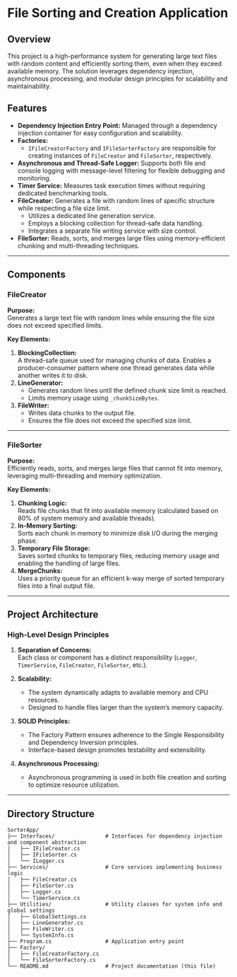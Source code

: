# File Sorting and Creation Application

## Overview

This project is a high-performance system for generating large text files with random content and efficiently sorting them, even when they exceed available memory. The solution leverages dependency injection, asynchronous processing, and modular design principles for scalability and maintainability.

## Features

- **Dependency Injection Entry Point:** Managed through a dependency injection container for easy configuration and scalability.
- **Factories:**
  - `IFileCreatorFactory` and `IFileSorterFactory` are responsible for creating instances of `FileCreator` and `FileSorter`, respectively.
- **Asynchronous and Thread-Safe Logger:** Supports both file and console logging with message-level filtering for flexible debugging and monitoring.
- **Timer Service:** Measures task execution times without requiring dedicated benchmarking tools.
- **FileCreator:** Generates a file with random lines of specific structure while respecting a file size limit.
  - Utilizes a dedicated line generation service.
  - Employs a blocking collection for thread-safe data handling.
  - Integrates a separate file writing service with size control.
- **FileSorter:** Reads, sorts, and merges large files using memory-efficient chunking and multi-threading techniques.

---

## Components

### **FileCreator**

**Purpose:**  
Generates a large text file with random lines while ensuring the file size does not exceed specified limits.

**Key Elements:**

1. **BlockingCollection:**  
   A thread-safe queue used for managing chunks of data. Enables a producer-consumer pattern where one thread generates data while another writes it to disk.
2. **LineGenerator:**
   - Generates random lines until the defined chunk size limit is reached.
   - Limits memory usage using `_chunkSizeBytes`.
3. **FileWriter:**
   - Writes data chunks to the output file.
   - Ensures the file does not exceed the specified size limit.

---

### **FileSorter**

**Purpose:**  
Efficiently reads, sorts, and merges large files that cannot fit into memory, leveraging multi-threading and memory optimization.

**Key Elements:**

1. **Chunking Logic:**  
   Reads file chunks that fit into available memory (calculated based on 80% of system memory and available threads).
2. **In-Memory Sorting:**  
   Sorts each chunk in memory to minimize disk I/O during the merging phase.
3. **Temporary File Storage:**  
   Saves sorted chunks to temporary files, reducing memory usage and enabling the handling of large files.
4. **MergeChunks:**  
   Uses a priority queue for an efficient k-way merge of sorted temporary files into a final output file.

---

## Project Architecture

### **High-Level Design Principles**

1. **Separation of Concerns:**  
   Each class or component has a distinct responsibility (`Logger`, `TimerService`, `FileCreator`, `FileSorter`, etc.).
2. **Scalability:**

   - The system dynamically adapts to available memory and CPU resources.
   - Designed to handle files larger than the system’s memory capacity.

3. **SOLID Principles:**

   - The Factory Pattern ensures adherence to the Single Responsibility and Dependency Inversion principles.
   - Interface-based design promotes testability and extensibility.

4. **Asynchronous Processing:**
   - Asynchronous programming is used in both file creation and sorting to optimize resource utilization.

---

## Directory Structure

```plaintext
SorterApp/
├── Interfaces/                # Interfaces for dependency injection and component abstraction
│   ├── IFileCreator.cs
│   ├── IFileSorter.cs
│   └── ILogger.cs
├── Services/                  # Core services implementing business logic
│   ├── FileCreator.cs
│   ├── FileSorter.cs
│   ├── Logger.cs
│   └── TimerService.cs
├── Utilities/                 # Utility classes for system info and global settings
│   ├── GlobalSettings.cs
│   ├── LineGenerator.cs
│   ├── FileWriter.cs
│   └── SystemInfo.cs
├── Program.cs                 # Application entry point
├── Factory/
│   ├── FileCreatorFactory.cs
│   └── FileSorterFactory.cs
└── README.md                  # Project documentation (this file)
```

